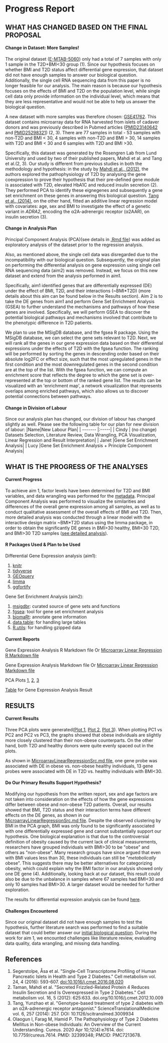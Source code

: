 # Progress Report

## WHAT HAS CHANGED BASED ON THE FINAL PROPOSAL

#### Change in Dataset: More Samples!

The original dataset ([E-MTAB-5060](https://www.ebi.ac.uk/biostudies/arrayexpress/studies/E-MTAB-5060)) only had a total of 7 samples with only 1 sample in the T2D+BMI\<30 group (1). Since our hypothesis focuses on whether BMI and T2D status affect differential gene expression, that dataset did not have enough samples to answer our biological question. Additionally, the single cell RNA sequencing data from this paper is no longer feasible for our analysis. The main reason is because our hypothesis focuses on the effects of BMI and T2D on the population level, while single cell data only provide information on the individual level, which means that they are less representative and would not be able to help us answer the biological question.

A new dataset with more samples was therefore chosen: [GSE41762](https://www.ncbi.nlm.nih.gov/geo/query/acc.cgi?acc=GSE41762). This dataset contains microarray data for RNA harvested from islets of cadaver donors and was previously described in Pubmed articles ([PMID23140642](https://pubmed.ncbi.nlm.nih.gov/23140642/) and [PMID25298321](https://pubmed.ncbi.nlm.nih.gov/25298321/)) (2, 3). There are 77 samples in total - 53 samples with non-T2D and BMI \< 30, 4 samples with non-T2D and BMI \> 30, 14 samples with T2D and BMI \< 30 and 6 samples with T2D and BMI \>30.

Specifically, this dataset was generated by the Rosengren Lab from Lund University and used by two of their published papers, Mahdi et al. and Tang et al.(2, 3). Our study is different from previous studies in both the methodology and hypothesis: in the study by [Mahdi et al., (2012)](https://www.cell.com/cell-metabolism/fulltext/S1550-4131(12)00409-3?_returnURL=https%3A%2F%2Flinkinghub.elsevier.com%2Fretrieve%2Fpii%2FS1550413112004093%3Fshowall%3Dtrue), the authors explored the pathophysiology of T2D by analysing the gene coexpression to prove their hypothesis that their pre-defined gene module is associated with T2D, elevated HbA1C and reduced insulin secretion (2). They performed PCA to identify these eignegenes and subsequently a gene set enrichment on these genes in answering this biological question. [Tang et al., (2014)](https://www.science.org/doi/10.1126/scitranslmed.3009934?url_ver=Z39.88-2003&rfr_id=ori:rid:crossref.org&rfr_dat=cr_pub%20%200pubmed), on the other hand, fitted an additive linear regression model with covariates: age, sex and BMI to investigate the effect of a genetic variant in *ADRA2*, encoding the α2A-adrenergic receptor (α2AAR), on insulin secretion (3).

#### Change in Analysis Plan

Principal Component Analysis (PCA)(see details in [.Rmd file](https://github.com/STAT540-UBC-2023/project-zinc/blob/main/MicroarrayLinearRegressionSrc.Rmd)) was added as exploratory analysis of the dataset prior to the regression analysis.

Also, as mentioned above, the single cell data was disregarded due to the incompatibility with our biological question. Subsequently, the original plan on performing the differential analysis on gene expression using single cell RNA sequencing data (aim2) was removed. Instead, we focus on this new dataset and extend from the analysis performed in aim1.

Specifically, aim1 identified genes that are differentially expressed (DE) under the effect of BMI, T2D, and their interactions (\~BMI\*T2D) (more details about this aim can be found below in the Results section). Aim 2 is to take the DE genes from aim1 and perform Gene Set Enrichment Analysis (GSEA) to further understand the mechanisms and pathways of how these genes are involved. Specifically, we will perform GSEA to discover the potential biological pathways and mechanisms involved that contribute to the phenotypic difference in T2D patients.

We plan to use the MSigDB database, and the fgsea R package. Using the MSigDB database, we can select the gene sets relevant to T2D. Next, we will rank all the genes in our gene expression data based on their differential expressions under the effects of T2D with the fgsea function. The ranking will be performed by sorting the genes in descending order based on their absolute log2FC or effect size, such that the most upregulated genes in the first condition and the most downregulated genes in the second condition are at the top of the list. With the fgsea function, we can compute an enrichment score that reflects the degree to which the gene set is over-represented at the top or bottom of the ranked gene list. The results can be visualized with an 'enrichment map', a network visualization that represents overlaps among enriched pathways, which also allows us to discover potential connections between pathways.

#### Change in Division of Labour

Since our analysis plan has changed, our division of labour has changed slightly as well. Please see the following table for our plan for new division of labour: 
|Name|New Labour Plan|
| ------- |:-----|
| Cindy | (no change) Datasets Selection, Literature Review, Data Wrangling, PCA Visualization, Linear Regression and Result Interpretation|
| Janet |Gene Set Enrichment Analysis|
| Lucy |Gene Set Enrichment Analysis + Principle Component Analysis|

## WHAT IS THE PROGRESS OF THE ANALYSES

#### Current Progress

To achieve aim 1, factor levels have been determined for T2D and BMI variables, and data wrangling was performed for the [metadata](https://github.com/STAT540-UBC-2023/project-zinc/blob/main/MicroarrayLinearRegressionSrc.Rmd). Principal Component Analysis was performed to visualize the  similarities and differences of the overall gene expression among all samples, as well as to conduct qualitative assessment of the overall effects of BMI and T2D. Then, more detailed analysis was conducted through a linear model with the interactive design matrix \~BMI\*T2D status using the limma package, in order to obtain the significantly DE genes in BMI\>30 healthy, BMI\<30 T2D, and BMI\>30 T2D samples ([see detailed analysis](https://github.com/STAT540-UBC-2023/project-zinc/blob/main/MicroarrayLinearRegressionSrc.md)).

#### R Packages Used & Plan to be Used

Differential Gene Expression analysis (aim1): 
1. [knitr](https://www.r-project.org/nosvn/pandoc/knitr.html#:~:text=The%20R%20package%20knitr%20is,my%20everyday%20use%20of%20Sweave) 
2. [tidyverse](https://www.tidyverse.org/packages/)
3. [GEOquery](https://bioconductor.org/packages/release/bioc/html/GEOquery.html)
4. [limma](https://bioconductor.org/packages/release/bioc/html/limma.html)
5. [ggfortify](https://cran.r-project.org/web/packages/ggfortify/index.html)

Gene Set Enrichment Analysis (aim2): 
1. [msigdbr](https://cran.r-project.org/web/packages/msigdbr/vignettes/msigdbr-intro.html): curated source of gene sets and functions
2. [fgsea](https://github.com/ctlab/fgsea): tool for gene set enrichment analysis 
3. [biomaRt](https://bioconductor.org/packages/release/bioc/html/biomaRt.html): annotate gene information 
4. [data.table](https://cran.r-project.org/web/packages/data.table/index.html): for handling large tables
5. [R.utils](https://cran.r-project.org/web/packages/R.utils/index.html): for handling gzipped data

#### Current Reports

Gene Expression Analysis R Markdown file Or [Microarray Linear Regression R Markdown file](https://github.com/STAT540-UBC-2023/project-zinc/blob/main/MicroarrayLinearRegressionSrc.Rmd)

Gene Expression Analysis Markdown file Or [Microarray Linear Regression Markdown file](https://github.com/STAT540-UBC-2023/project-zinc/blob/main/MicroarrayLinearRegressionSrc.md)

PCA Plots [1](https://github.com/STAT540-UBC-2023/project-zinc/blob/main/MicroarrayLinearRegressionSrc_files/figure-gfm/unnamed-chunk-7-1.png), [2](https://github.com/STAT540-UBC-2023/project-zinc/blob/main/MicroarrayLinearRegressionSrc_files/figure-gfm/unnamed-chunk-7-2.png), [3](https://github.com/STAT540-UBC-2023/project-zinc/blob/main/MicroarrayLinearRegressionSrc_files/figure-gfm/unnamed-chunk-7-3.png)

[Table](https://github.com/STAT540-UBC-2023/project-zinc/blob/main/ObvsNonObHealthy.RDS) for Gene Expression Analysis Result

## RESULTS

#### Current Results

Three PCA plots were generated([Plot 1](https://github.com/STAT540-UBC-2023/project-zinc/blob/main/MicroarrayLinearRegressionSrc_files/figure-gfm/unnamed-chunk-7-1.png), [Plot 2](https://github.com/STAT540-UBC-2023/project-zinc/blob/main/MicroarrayLinearRegressionSrc_files/figure-gfm/unnamed-chunk-7-2.png), [Plot 3](https://github.com/STAT540-UBC-2023/project-zinc/blob/main/MicroarrayLinearRegressionSrc_files/figure-gfm/unnamed-chunk-7-3.png)). When plotting PC1 vs PC2 and PC2 vs PC3, the graphs showed that obese individuals are slightly more closely clustered than their non-obese counterparts. On the other hand, both T2D and healthy donors were quite evenly spaced out in the plots.

As shown in [MicroarrayLinearRegressionSrc.md file](https://github.com/STAT540-UBC-2023/project-zinc/blob/main/MicroarrayLinearRegressionSrc.md), one gene probe was associated with DE in obese vs. non-obese healthy individuals, 13 gene probes were associated with DE in T2D vs. healthy individuals with BMI\<30.

#### Do Our Primary Results Support Hypothesis?

Modifying our hypothesis from the written report, sex and age factors are not taken into consideration on the effects of how the gene expressions differ between obese and non-obese T2D patients. Overall, our results showed that BMI, T2D status and their interaction terms have different effects on the DE genes, as shown in our [MicroarrayLinearRegressionSrc.md file](https://github.com/STAT540-UBC-2023/project-zinc/blob/main/MicroarrayLinearRegressionSrc.md). Despite the observed clustering by BMI in the PCA graph, BMI was only found to be significantly associated with one differentially expressed gene and cannot substantially support our hypothesis. One biological explanation is that due to the controversial definition of obesity caused by the current lack of clinical measurements, researchers have grouped individuals with BMI\>30 to be "obese" and others as "non-obese". Many research groups have since argued that even with BMI values less than 30, these individuals can still be "_metabolically_ obese". This suggests there may be better alternatives for categorizing obesity, which could explain why the BMI factor in our analysis showed only one DE gene (4). Additionally, looking back at our dataset, this result could also be due to the unbalance in samples where 67 samples had BMI\<30 and only 10 samples had BMI\>30. A larger dataset would be needed for further exploration.

The results for differential expression analysis can be found [here](https://github.com/STAT540-UBC-2023/project-zinc/blob/main/ObvsNonObHealthy.RDS).

#### Challenges Encountered

Since our original dataset did not have enough samples to test the hypothesis, further literature search was performed to find a suitable dataset that could better answer our [initial biological question](https://github.com/STAT540-UBC-2023/project-zinc/blob/main/Written%20Project%20Proposal.md). During the work for aim 1, we encounted challenges like literature review, evaluating data quality, data wrangling, and missing data handling.

## References

1.  Segerstolpe, Åsa et al. "Single-Cell Transcriptome Profiling of Human Pancreatic Islets in Health and Type 2 Diabetes." Cell metabolism vol. 24, 4 (2016): 593-607. <doi:10.1016/j.cmet.2016.08.020>
2.  Taman, Mahdi et al. "Secreted Frizzled-Related Protein 4 Reduces Insulin Secretion and Is Overexpressed in Type 2 Diabetes." Cell metabolism vol. 16, 5 (2012): 625:633. doi.org/10.1016/j.cmet.2012.10.009
3.  Tang, Yunzhao et al. "Genotype-based treatment of type 2 diabetes with an α2A-adrenergic receptor antagonist." ScienceTranslationalMedicine vol. 6, 257 (2014): 257. DOI: 10.1126/scitranslmed.3009934
4.  Olaogun I, Farag M, Hamid P. The Pathophysiology of Type 2 Diabetes Mellitus in Non-obese Individuals: An Overview of the Current Understanding. Cureus. 2020 Apr 10;12(4):e7614. doi: 10.7759/cureus.7614. PMID: 32399348; PMCID: PMC7213678.
